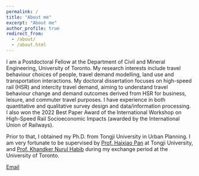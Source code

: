 ```yaml
---
permalink: /
title: "About me"
excerpt: "About me"
author_profile: true
redirect_from: 
  - /about/
  - /about.html
---
```

I am a Postdoctoral Fellow at the Department of Civil and Mineral Engineering, University of Toronto. My research interests include travel behaviour choices of people, travel demand modelling, land use and transportation interactions. My doctoral dissertation focuses on high-speed rail (HSR) and intercity travel demand, aiming to understand travel behaviour change and demand outcomes derived from HSR for business, leisure, and commuter travel purposes. I have experience in both quantitative and qualitative survey design and data/information processing. I also won the 2022 Best Paper Award of the International Workshop on High-Speed Rail Socioeconomic Impacts (awarded by the International Union of Railways). 

Prior to that, I obtained my Ph.D. from Tongji University in Urban Planning. I am very fortunate to be supervised by [Prof. Haixiao Pan](https://upd-caup.tongji.edu.cn/16/70/c20527a202352/page.htm/) at Tongji University, and [Prof. Khandker Nurul Habib](https://www.khandkernurulhabib.com/) during my exchange period at the University of Toronto.

[Email](mailto:lucia.gao@mail.utoronto.ca)
